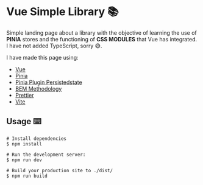 # Vue Simple Library 📚

Simple landing page about a library with the objective of learning the use of <b>PINIA</b> stores and the functioning of <b>CSS MODULES</b> that Vue has integrated. I have not added TypeScript, sorry 😅.

I have made this page using:

-   [Vue](https://vuejs.org/)
-   [Pinia](https://pinia.vuejs.org/)
-   [Pinia Plugin Persistedstate](https://prazdevs.github.io/pinia-plugin-persistedstate/)
-   [BEM Methodology](https://getbem.com/)
-   [Prettier](https://prettier.io/)
-   [Vite](https://vitejs.dev/)

## Usage ⌨️

```
# Install dependencies
$ npm install

# Run the development server:
$ npm run dev

# Build your production site to ./dist/
$ npm run build
```
